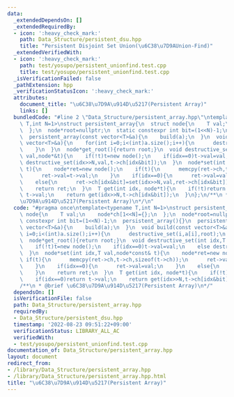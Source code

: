 ```yaml
---
data:
  _extendedDependsOn: []
  _extendedRequiredBy:
  - icon: ':heavy_check_mark:'
    path: Data_Structure/persistent_dsu.hpp
    title: "Persistent Disjoint Set Union(\u6C38\u7D9AUnion-Find)"
  _extendedVerifiedWith:
  - icon: ':heavy_check_mark:'
    path: test/yosupo/persistent_unionfind.test.cpp
    title: test/yosupo/persistent_unionfind.test.cpp
  _isVerificationFailed: false
  _pathExtension: hpp
  _verificationStatusIcon: ':heavy_check_mark:'
  attributes:
    document_title: "\u6C38\u7D9A\u914D\u5217(Persistent Array)"
    links: []
  bundledCode: "#line 2 \"Data_Structure/persistent_array.hpp\"\ntemplate<typename\
    \ T,int N=1>\nstruct persistent_array{\n  struct node{\n    T val;\n    node*ch[1<<N]={};\n\
    \  };\n  node*root=nullptr;\n  static constexpr int bit=(1<<N)-1;\n  persistent_array(){}\n\
    \  persistent_array(const vector<T>&a){\n    build(a);\n  }\n  void build(const\
    \ vector<T>&a){\n    for(int i=0;i<(int)a.size();i++){\n      destructive_set(i,a[i],root);\n\
    \    }\n  }\n  node*get_root(){return root;}\n  void destructive_set(int idx,T\
    \ val,node*&t){\n    if(!t)t=new node();\n    if(idx==0)t->val=val;\n    else\
    \ destructive_set(idx>>N,val,t->ch[idx&bit]);\n  }\n  node*set(int idx,T val,node*const&\
    \ t){\n    node*ret=new node();\n    if(t){\n      memcpy(ret->ch,t->ch,sizeof(t->ch));\n\
    \      ret->val=t->val;\n    }\n    if(idx==0){\n      ret->val=val;\n    }\n\
    \    else{\n      ret->ch[idx&bit]=set(idx>>N,val,ret->ch[idx&bit]);\n    }\n\
    \    return ret;\n  }\n  T get(int idx, node*t){\n    if(!t)return 0;\n    if(idx==0)return\
    \ t->val;\n    return get(idx>>N,t->ch[idx&bit]);\n  }\n};\n/**\n * @brief \u6C38\
    \u7D9A\u914D\u5217(Persistent Array)\n*/\n"
  code: "#pragma once\ntemplate<typename T,int N=1>\nstruct persistent_array{\n  struct\
    \ node{\n    T val;\n    node*ch[1<<N]={};\n  };\n  node*root=nullptr;\n  static\
    \ constexpr int bit=(1<<N)-1;\n  persistent_array(){}\n  persistent_array(const\
    \ vector<T>&a){\n    build(a);\n  }\n  void build(const vector<T>&a){\n    for(int\
    \ i=0;i<(int)a.size();i++){\n      destructive_set(i,a[i],root);\n    }\n  }\n\
    \  node*get_root(){return root;}\n  void destructive_set(int idx,T val,node*&t){\n\
    \    if(!t)t=new node();\n    if(idx==0)t->val=val;\n    else destructive_set(idx>>N,val,t->ch[idx&bit]);\n\
    \  }\n  node*set(int idx,T val,node*const& t){\n    node*ret=new node();\n   \
    \ if(t){\n      memcpy(ret->ch,t->ch,sizeof(t->ch));\n      ret->val=t->val;\n\
    \    }\n    if(idx==0){\n      ret->val=val;\n    }\n    else{\n      ret->ch[idx&bit]=set(idx>>N,val,ret->ch[idx&bit]);\n\
    \    }\n    return ret;\n  }\n  T get(int idx, node*t){\n    if(!t)return 0;\n\
    \    if(idx==0)return t->val;\n    return get(idx>>N,t->ch[idx&bit]);\n  }\n};\n\
    /**\n * @brief \u6C38\u7D9A\u914D\u5217(Persistent Array)\n*/"
  dependsOn: []
  isVerificationFile: false
  path: Data_Structure/persistent_array.hpp
  requiredBy:
  - Data_Structure/persistent_dsu.hpp
  timestamp: '2022-08-23 09:51:22+09:00'
  verificationStatus: LIBRARY_ALL_AC
  verifiedWith:
  - test/yosupo/persistent_unionfind.test.cpp
documentation_of: Data_Structure/persistent_array.hpp
layout: document
redirect_from:
- /library/Data_Structure/persistent_array.hpp
- /library/Data_Structure/persistent_array.hpp.html
title: "\u6C38\u7D9A\u914D\u5217(Persistent Array)"
---
```

